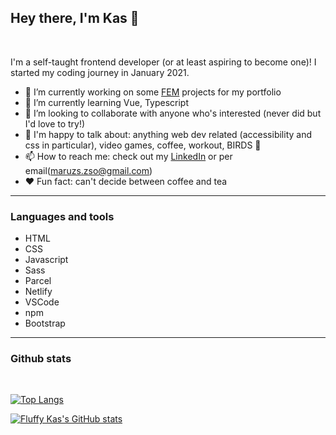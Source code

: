 ## Hey there, I'm Kas :raising_hand:

<br/>

I'm a self-taught frontend developer (or at least aspiring to become one)! I started my coding journey in January 2021.

- :construction: I’m currently working on some [FEM](https://www.frontendmentor.io/profile/FluffyKas)  projects for my portfolio
- 🌱 I’m currently learning Vue, Typescript
- 👯 I’m looking to collaborate with anyone who's interested (never did but I'd love to try!)
- 💬 I'm happy to talk about: anything web dev related (accessibility and css in particular), video games, coffee, workout, BIRDS :baby_chick:
- 📫 How to reach me: check out my [LinkedIn](https://www.linkedin.com/in/zsofi-maruzs-a5a703216/) or per email(maruzs.zso@gmail.com)
- :heart: Fun fact: can't decide between coffee and tea

***

### Languages and tools

- HTML
- CSS
- Javascript
- Sass
- Parcel
- Netlify
- VSCode
- npm
- Bootstrap 

***

### Github stats

<br/>

[![Top Langs](https://github-readme-stats.vercel.app/api/top-langs/?username=FluffyKas)](https://github.com/anuraghazra/github-readme-stats)


[![Fluffy Kas's GitHub stats](https://github-readme-stats.vercel.app/api?username=FluffyKas&show_icons=true&theme=tokyonight)](https://github.com/anuraghazra/github-readme-stats)



